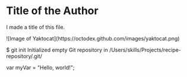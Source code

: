 # <h1> Title of the Author </h1> #
<p> I made a title of this file. </p>
![Image of Yaktocat](https://octodex.github.com/images/yaktocat.png)

$ git init
Initialized empty Git repository in /Users/skills/Projects/recipe-repository/.git/

var myVar = "Hello, world!";

